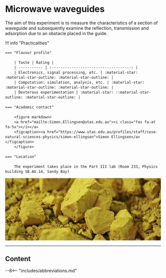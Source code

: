 # Microwave waveguides

The aim of this experiment is to measure the characteristics of a section of waveguide and subsequently examine the reflection, transmission and adsorption due to an obstacle placed in the guide.

!!! info "Practicalities"

    === "Flavour profile"

        | Taste | Rating |
        | ----------- | :------------------------------------: |
        | Electronics, signal processing, etc. | :material-star: :material-star-outline: :material-star-outline: |
        | Computation: simulation, analysis, etc. | :material-star: :material-star-outline: :material-star-outline: |
        | Dexterous experimentation | :material-star: ::material-star-outline: :material-star-outline: |

    === "Academic contact"

        <figure markdown>
        <a href="mailto:Simon.Ellingsen@utas.edu.au"><i class="fas fa-at fa-5x"></i></a>
        <figcaption><a href="https://www.utas.edu.au/profiles/staff/cose-natural-sciences-physics/simon-ellingsen">Simon Ellingsen</a></figcaption>
        </figure>

    === "Location"

        The experiment takes place in the Part III lab (Room 233, Physics building SB.AU.14, Sandy Bay)

![](waveguides/header.jpg)

---

## Content

--8<-- "includes/abbreviations.md"

